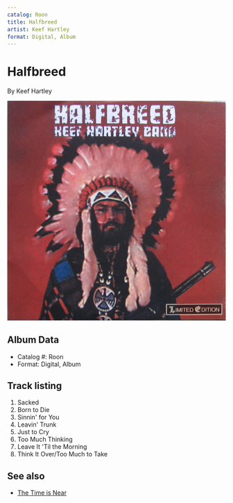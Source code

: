 ```yaml
---
catalog: Roon
title: Halfbreed
artist: Keef Hartley
format: Digital, Album
---
```


# Halfbreed

By Keef Hartley

![](../../assets/albumcovers/Keef_Hartley-Halfbreed.png)

## Album Data

- Catalog #: Roon
- Format: Digital, Album


## Track listing


1. Sacked
2. Born to Die
3. Sinnin' for You
4. Leavin' Trunk
5. Just to Cry
6. Too Much Thinking
7. Leave It 'Til the Morning
8. Think It Over/Too Much to Take


## See also

- [The Time is Near](The_Time_is_Near.md)
